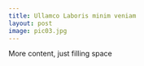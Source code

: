 ```yaml
---
title: Ullamco Laboris minim veniam
layout: post
image: pic03.jpg
---
```


More content, just filling space
